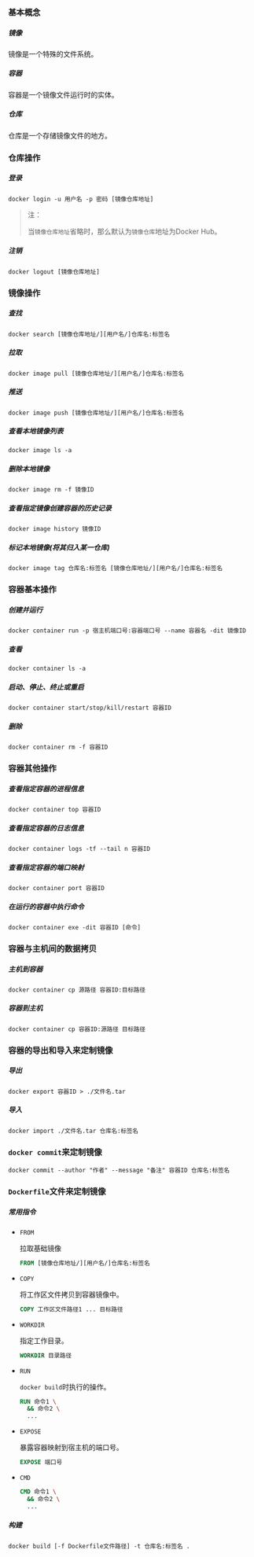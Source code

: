### 基本概念

##### 镜像

镜像是一个特殊的文件系统。

##### 容器

容器是一个镜像文件运行时的实体。

##### 仓库

仓库是一个存储镜像文件的地方。

### 仓库操作

##### 登录

```shell script
docker login -u 用户名 -p 密码 [镜像仓库地址]
```

> 注：
>
> 当`镜像仓库地址`省略时，那么默认为`镜像仓库`地址为Docker Hub。

##### 注销

```shell script
docker logout [镜像仓库地址]
```

### 镜像操作

##### 查找

```shell script
docker search [镜像仓库地址/][用户名/]仓库名:标签名
```

##### 拉取

```shell script
docker image pull [镜像仓库地址/][用户名/]仓库名:标签名
```

##### 推送

```shell script
docker image push [镜像仓库地址/][用户名/]仓库名:标签名
```

##### 查看本地镜像列表

```shell script
docker image ls -a
```

##### 删除本地镜像

```shell script
docker image rm -f 镜像ID
```

##### 查看指定镜像创建容器的历史记录

```shell script
docker image history 镜像ID
```

##### 标记本地镜像(将其归入某一仓库)

```shell script
docker image tag 仓库名:标签名 [镜像仓库地址/][用户名/]仓库名:标签名
```

### 容器基本操作

##### 创建并运行

```shell script
docker container run -p 宿主机端口号:容器端口号 --name 容器名 -dit 镜像ID
```

##### 查看

```shell script
docker container ls -a
```

##### 启动、停止、终止或重启

```shell script
docker container start/stop/kill/restart 容器ID
```

##### 删除

```shell script
docker container rm -f 容器ID
```

### 容器其他操作

##### 查看指定容器的进程信息

```shell script
docker container top 容器ID
```

##### 查看指定容器的日志信息

```shell script
docker container logs -tf --tail n 容器ID
```

##### 查看指定容器的端口映射

```shell script
docker container port 容器ID
```

##### 在运行的容器中执行命令

```shell script
docker container exe -dit 容器ID [命令]
```

### 容器与主机间的数据拷贝

##### 主机到容器

```shell script
docker container cp 源路径 容器ID:目标路径
```

##### 容器到主机

```shell script
docker container cp 容器ID:源路径 目标路径
```

### 容器的导出和导入来定制镜像

##### 导出

```shell script
docker export 容器ID > ./文件名.tar
```

##### 导入

```shell script
docker import ./文件名.tar 仓库名:标签名
```

### `docker commit`来定制镜像

```shell script
docker commit --author "作者" --message "备注" 容器ID 仓库名:标签名
```

### `Dockerfile`文件来定制镜像

##### 常用指令

* `FROM`

    拉取基础镜像
    
    ```dockerfile
    FROM [镜像仓库地址/][用户名/]仓库名:标签名
    ```
  
* `COPY`

    将工作区文件拷贝到容器镜像中。
    
    ```dockerfile
    COPY 工作区文件路径1 ... 目标路径
    ```
  
* `WORKDIR`

    指定工作目录。
    
    ```dockerfile
    WORKDIR 目录路径
    ```
  
* `RUN`

    `docker build`时执行的操作。
    
    ```dockerfile
    RUN 命令1 \
      && 命令2 \
      ...
    ```
  
* `EXPOSE`

    暴露容器映射到宿主机的端口号。
    
    ```dockerfile
    EXPOSE 端口号
    ```
  
* `CMD`

    ```dockerfile
    CMD 命令1 \
      && 命令2 \
      ...
    ```

##### 构建

```shell script
docker build [-f Dockerfile文件路径] -t 仓库名:标签名 .
```